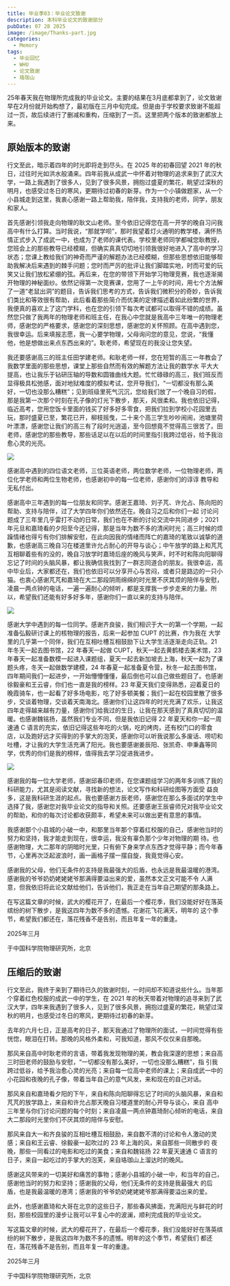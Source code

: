 ```yaml
---
title: 毕业季03：毕业论文致谢
description: 本科毕业论文的致谢部分
pubDate: 07 28 2025
image: /image/Thanks-part.jpg
categories:
  - Memory
tags:
  - 毕业回忆
  - WHU
  - 论文致谢
  - 珞珈山
---
```


25年春天我在物理所完成我的毕业论文。主要的结果在3月底都拿到了，论文致谢早在2月份就开始构想了，最初版在三月中旬完成。但是由于学校要求致谢不能超过一页，故后续进行了删减和重构，压缩到了一页。这里把两个版本的致谢都放上来。

## 原始版本的致谢
行文至此，暗示着四年的时光即将走到尽头。在 2025 年的初春回望 2021 年的秋日，过往时光如洪水般涌来。四年前我从成武一中怀着对物理的追求来到了武汉大学，一路上我遇到了很多人，见到了很多风景，拥抱过盛夏的繁花，眺望过深秋的明月，也感受过冬日的寒风，更期待过初春的新芽。作为一个小镇做题家，从一个小县城走到这里，我衷心感谢一路上帮助我，陪伴我，支持我的老师，同学，朋友和家人。

首先感谢引领我走向物理的耿文山老师。至今依旧记得您在高一开学的晚自习问我高中有什么打算。当时我说，“那就学呗”，那时我望着灯火通明的教学楼，满怀热情正式步入了成武一中，也成为了老师的课代表。学校里老师同学都喊您耿教授，您班会上的那些教导已经模糊，但确实真真切切地引领我很好地进入了高中的学习状态；您课上教给我们的神奇而严谨的解题办法已经模糊，但那些思想依旧能够帮助我解决后来遇到的棘手问题；您时而严厉的批评让我们脚踏实地，时而可爱的玩笑又让我们放松紧绷的弦。再后来，在您的带领下开始学习物理竞赛，我也逐渐揭开物理的神秘面纱。依然记得第一次竞赛课，您用了一上午的时间，用七个方法解了一道“老鼠出洞”的题目，告诉我们思考的方式，告诉我们微积分的奇妙，告诉我们类比和等效很有帮助，此后看着那些简介而优美的定律描述着如此纷繁的世界，我便真的喜欢上了这门学科，也在您的引领下每次考试都可以取得不错的成绩。虽然您只做了我两年的物理老师和班主任，在我心中您就是我高中三年唯一的物理老师，感谢您的严格要求，感谢您的深刻思想，感谢您的关怀照顾。在高中遇到您，我很幸运。后来填报志愿，我一心要学物理，父母询问您的意见，您说，“我懂他，他是想做出来点东西出来的”。耿老师，希望现在的我没让您失望。

我还要感谢高三的班主任田学建老师。和耿老师一样，您在短暂的高三一年教会了我数学里面的那些思想，课堂上那些自然而有效的解题方法让我的数学水
平大大提高，也让我乐于钻研压轴的导数和圆锥曲线大题。忙忙碌碌的高三，我们班反而显得极具松弛感，面对地狱难度的模拟考试，您开导我们，“一切都没有那么美好，一切也没那么糟糕”；见到班级里死气沉沉，您给我们放了一个晚自习的假，那是我第一次那个时刻在孔子像的灯光下散步，那天，风很柔和。我也依旧记得，临近高考，您用您饭卡里面的钱买了好多好多零食，把我们拉到学校小花园里去玩，那时盛夏已至，繁花已开，柳枝摇曳，二十来个高三学生吵吵闹闹，池塘里荷叶漂漂，感谢您让我们的高三有了段时光逍遥，至今回想竟不觉得高三很苦了。田老师，感谢您的那些教导，那些话足以在以后的时间里指引我跨过低谷，给予我治愈心灵的光亮。

![](/image/thanks-1.png)

感谢高中遇到的四位语文老师，三位英语老师，两位数学老师，一位物理老师，两位化学老师和两位生物老师，也感谢初中的每一位老师，感谢你们的谆谆
教导和无私付出。

感谢高中三年遇到的每一位朋友和同学。感谢王嘉琦、刘子芃、许允占、陈向阳的帮助、支持与陪伴，过了大学四年你们依然还在。晚自习之后和你们一起
讨论问题成了三年里几乎雷打不动的日常，我们也在不断的讨论交流中共同进步；2021 年元旦和嘉琦看的夕阳至今还记得，那是当年为数不多的清闲时光；高三时候的烦躁情绪也得亏有你们排解安慰，在此向因我的情绪而阵亡的嘉琦的笔致以诚挚的道歉，也感谢高三晚自习在楼道里许允占耐心的开导与谈心；中午放学的路上和芃芃互相聊着些有的没的，晚自习放学时嘉琦后座的晚风与笑声，时不时和陈向阳聊得忘记了时间的头脑风暴，都让我确信我找到了一群志同道合的朋友。我很幸运，高中毕业后，大家都还在，我们也依旧可以分享开心与苦闷，或者只是路边的一只小猫。也衷心感谢芃芃和嘉琦在大二那段阴雨绵绵的时光里不厌其烦的陪伴与安慰，凌晨一两点钟的电话，一遍一遍耐心的倾听，都是支撑我一步步走来的力量。所以，希望我们还能有好多好多年，感谢你们一直以来的支持与陪伴。

![](/image/thanks-2.png)

感谢大学中遇到的每一位同学。感谢齐良骏，我们相识于大一的第一个学期，一起准备弘毅研讨课上的核物理的报告，后来一起参加 CUPT 的比赛，作为我在
大学里的几乎第一个同伴，我们在互相吐槽互相鼓励下让大学生活逐渐走向正轨。21 年冬天一起去图书馆，22 年春天一起做 CUPT，秋天一起去黄鹤楼去美术馆，23 年春天一起准备数模一起进入课题组，夏天一起去新加坡去上海，秋天一起为了课题头疼，冬天一起做数学建模，24 年春夏一起准备夏令营，秋冬一起去图书馆，四年期间我们一起进步，一开始懵懵懂懂，最后倒也可以自己做些题目了。也感谢徐毅豪和王云睿，你们也一直是我的榜样。23 年夏天我们变得熟悉，迎着夏日的晚霞骑车，也一起看了好多场电影，吃了好多顿美餐；我们一起在校园里散了很多步，交谈着物理，交谈着天南海北。感谢你们让这四年的时光充满了欢乐，让我这四年走得越来越有力量，感谢你们给我过的生日，让我在那天感到了真真切切的温暖。也感谢魏铭扬，虽然我们专业不同，但是我依旧记得 22 年夏天和你一起一周速通 C 语言的充实，依旧记得这些年吃的火锅，吃的烤肉，还有校门口的零食店，以及跑好远才买得到的手掌大的泡芙，感谢你可以听我说那么多废话、唠叨和吐槽，才让我的大学生活充满了阳光。我也要感谢姜辰阳、张凯奇、申秉鑫等同学，优秀的你们是我的榜样，值得我去学习促进我进步。

![](/image/time-pictures.png)

感谢我的每一位大学老师，感谢邱春印老师，在您课题组学习的两年多训练了我的科研能力，尤其是阅读文献，寻找新的想法，论文写作和科研绘图等方面受
益良多，这是我科研生涯的起点。我也要感谢方辰老师，感谢您在那么多面试的学生中选择了我，感谢您对我毕业论文的指导和关照。还要感谢王辰睿师兄对我毕业论文的帮助，和你的每次讨论都收获颇丰，希望未来可以做出更有意思的事情。

我感谢那个小县城的小破一中，和那里当年那个穿着红校服的自己，感谢他当时的努力和坚持，我才能走到现在，很幸运，我没有辜负那个少年对物理的期
待。也感谢物理，大二那年的阴暗时光里，只有俯下身来学点东西才觉得平静；而今年春节，心里再次泛起波浪时，画一画格子摆一摆自旋，我竟觉得心安。

感谢我的父母，他们无条件的支持是我最强大的后盾，也永远是我最温暖的港湾。感谢我的爷爷奶奶姥姥姥爷那满得要溢出来的爱，虽然本文正文可能不令
人满意，但我依旧将此论文献给他们，告诉他们，我正走在当年自己期望的那条路上。

在写这篇文章的时候，武大的樱花开了，在最后一个樱花季，我们没能好好在落英缤纷的树下散步，是我这四年为数不多的遗憾。花谢花飞花满天，明年的
这个季节，希望我们都还在，落花残香不是告别，而且年复一年的重逢。

2025年三月

于中国科学院物理研究所，北京

## 压缩后的致谢
行文至此，我终于来到了期待已久的致谢时刻，一时间却不知道说些什么。当年那个穿着红色校服的成武一中的学生，在 2021 年的秋天带着对物理的追寻来到了武汉大学，四年来我遇到了很多人，见到了很多风景，拥抱过盛夏的繁花，眺望过深秋的明月，也感受过冬日的寒风，更期待过初春的新芽。

去年的六月七日，正是高考的日子，那天我通过了物理所的面试，一时间觉得有些恍惚，眼泪在打转。那晚的风格外柔和，可我知道，那风不仅仅来自那晚。

那风来自高中时耿老师的言语，带着我发现物理的美，教会我深邃的思想；来自高三时田老师的鼓励与安慰，“一切都没有那么美好，一切也没那么糟糕”，指
引我跨过低谷，给予我治愈心灵的光亮；来自每一位高中老师的课上；来自成武一中的小花园和夜晚的孔子像，带着当年自己的意气风发，来和现在的自己对话。

那风来自和嘉琦看夕阳的下午，来自和陈向阳聊得忘记了时间的头脑风暴，来自和芃芃的放学路上，来自和许允占那天晚自习楼道里的耐心开导与谈心，来自
高中三年里与你们讨论问题的每个时刻；来自凌晨一两点钟嘉琦耐心倾听的电话，来自大二那段时光里你们不厌其烦的陪伴与安慰。

那风来自大一和齐良骏的互相吐槽互相鼓励，来自数不清的讨论和令人激动的灵感；来自和王云睿、徐毅豪一起吹过的 23 年上海的风，来自那些一同散步的
夜晚，那些一同看过的电影和吃过的美食；来自和魏铭扬 22 年夏天速通 C 语言的日子，来自一起吃过的手掌大的泡芙，来自珞珈山上溜达时的晚风。

感谢这风带来的一切美好和痛苦的事物；感谢小县城的小破一中，和当年的自己，感谢他当时的努力和坚持；感谢我的父母，他们无条件的支持是我最强大
的后盾，也是我最温暖的港湾；感谢我的爷爷奶奶姥姥姥爷那满得要溢出来的爱。

此外，也感谢嘉琦和大哥在北京的这些日子，那些春风拂面，充满阳光与鲜花的时刻，那些校园里的漫步让我可以平复心中的波澜，顺利完成我的毕业论文。

写这篇文章的时候，武大的樱花开了，在最后一个樱花季，我们没能好好在落英缤纷的树下散步，是我这四年为数不多的遗憾。明年的这个季节，希望我们
都还在，落花残香不是告别，而且年复一年的重逢。

2025年三月

于中国科学院物理研究所，北京